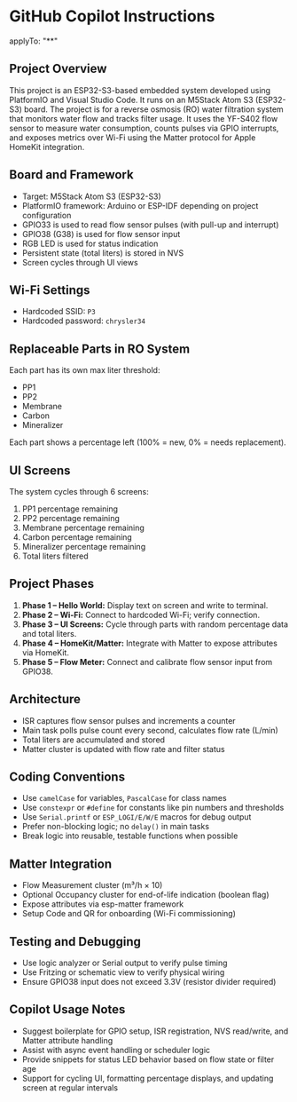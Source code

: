 # GitHub Copilot Instructions

applyTo: "\*\*"

## Project Overview

This project is an ESP32-S3-based embedded system developed using PlatformIO and Visual Studio Code. It runs on an M5Stack Atom S3 (ESP32-S3) board. The project is for a reverse osmosis (RO) water filtration system that monitors water flow and tracks filter usage. It uses the YF-S402 flow sensor to measure water consumption, counts pulses via GPIO interrupts, and exposes metrics over Wi-Fi using the Matter protocol for Apple HomeKit integration.

## Board and Framework

- Target: M5Stack Atom S3 (ESP32-S3)
- PlatformIO framework: Arduino or ESP-IDF depending on project configuration
- GPIO33 is used to read flow sensor pulses (with pull-up and interrupt)
- GPIO38 (G38) is used for flow sensor input
- RGB LED is used for status indication
- Persistent state (total liters) is stored in NVS
- Screen cycles through UI views

## Wi-Fi Settings

- Hardcoded SSID: `P3`
- Hardcoded password: `chrysler34`

## Replaceable Parts in RO System

Each part has its own max liter threshold:

- PP1
- PP2
- Membrane
- Carbon
- Mineralizer

Each part shows a percentage left (100% = new, 0% = needs replacement).

## UI Screens

The system cycles through 6 screens:

1. PP1 percentage remaining
2. PP2 percentage remaining
3. Membrane percentage remaining
4. Carbon percentage remaining
5. Mineralizer percentage remaining
6. Total liters filtered

## Project Phases

1. **Phase 1 – Hello World:** Display text on screen and write to terminal.
2. **Phase 2 – Wi-Fi:** Connect to hardcoded Wi-Fi; verify connection.
3. **Phase 3 – UI Screens:** Cycle through parts with random percentage data and total liters.
4. **Phase 4 – HomeKit/Matter:** Integrate with Matter to expose attributes via HomeKit.
5. **Phase 5 – Flow Meter:** Connect and calibrate flow sensor input from GPIO38.

## Architecture

- ISR captures flow sensor pulses and increments a counter
- Main task polls pulse count every second, calculates flow rate (L/min)
- Total liters are accumulated and stored
- Matter cluster is updated with flow rate and filter status

## Coding Conventions

- Use `camelCase` for variables, `PascalCase` for class names
- Use `constexpr` or `#define` for constants like pin numbers and thresholds
- Use `Serial.printf` or `ESP_LOGI/E/W/E` macros for debug output
- Prefer non-blocking logic; no `delay()` in main tasks
- Break logic into reusable, testable functions when possible

## Matter Integration

- Flow Measurement cluster (m³/h × 10)
- Optional Occupancy cluster for end-of-life indication (boolean flag)
- Expose attributes via esp-matter framework
- Setup Code and QR for onboarding (Wi-Fi commissioning)

## Testing and Debugging

- Use logic analyzer or Serial output to verify pulse timing
- Use Fritzing or schematic view to verify physical wiring
- Ensure GPIO38 input does not exceed 3.3V (resistor divider required)

## Copilot Usage Notes

- Suggest boilerplate for GPIO setup, ISR registration, NVS read/write, and Matter attribute handling
- Assist with async event handling or scheduler logic
- Provide snippets for status LED behavior based on flow state or filter age
- Support for cycling UI, formatting percentage displays, and updating screen at regular intervals
